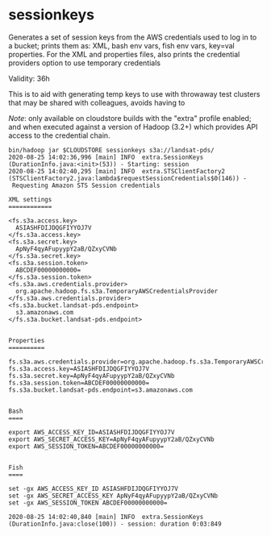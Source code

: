 <!---
  Licensed under the Apache License, Version 2.0 (the "License");
  you may not use this file except in compliance with the License.
  You may obtain a copy of the License at
  
   http://www.apache.org/licenses/LICENSE-2.0
  
  Unless required by applicable law or agreed to in writing, software
  distributed under the License is distributed on an "AS IS" BASIS,
  WITHOUT WARRANTIES OR CONDITIONS OF ANY KIND, either express or implied.
  See the License for the specific language governing permissions and
  limitations under the License. See accompanying LICENSE file.
-->

# sessionkeys

Generates a set of session keys from the AWS credentials used to log in to a bucket;
prints them as: XML, bash env vars, fish env vars, key=val properties.
For the XML and properties files, also prints the credential providers option
to use temporary credentials

Validity: 36h

This is to aid with generating temp keys to use with throwaway test clusters
that may be shared with colleagues, avoids having to 

*Note*: only available on cloudstore builds with the "extra" profile enabled; and when
 executed against a version of Hadoop (3.2+) which provides API access to the credential
 chain. 

```
bin/hadoop jar $CLOUDSTORE sessionkeys s3a://landsat-pds/
2020-08-25 14:02:36,996 [main] INFO  extra.SessionKeys (DurationInfo.java:<init>(53)) - Starting: session
2020-08-25 14:02:40,295 [main] INFO  extra.STSClientFactory2 (STSClientFactory2.java:lambda$requestSessionCredentials$0(146)) -
 Requesting Amazon STS Session credentials

XML settings
============

<fs.s3a.access.key>
  ASIASHFDIJDQGFIYYOJ7V
</fs.s3a.access.key>
<fs.s3a.secret.key>
  ApNyF4qyAFupyypY2aB/QZxyCVNb
</fs.s3a.secret.key>
<fs.s3a.session.token>
  ABCDEF00000000000=
</fs.s3a.session.token>
<fs.s3a.aws.credentials.provider>
  org.apache.hadoop.fs.s3a.TemporaryAWSCredentialsProvider
</fs.s3a.aws.credentials.provider>
<fs.s3a.bucket.landsat-pds.endpoint>
  s3.amazonaws.com
</fs.s3a.bucket.landsat-pds.endpoint>


Properties
==========

fs.s3a.aws.credentials.provider=org.apache.hadoop.fs.s3a.TemporaryAWSCredentialsProvider
fs.s3a.access.key=ASIASHFDIJDQGFIYYOJ7V
fs.s3a.secret.key=ApNyF4qyAFupyypY2aB/QZxyCVNb
fs.s3a.session.token=ABCDEF00000000000=
fs.s3a.bucket.landsat-pds.endpoint=s3.amazonaws.com


Bash
====

export AWS_ACCESS_KEY_ID=ASIASHFDIJDQGFIYYOJ7V
export AWS_SECRET_ACCESS_KEY=ApNyF4qyAFupyypY2aB/QZxyCVNb
export AWS_SESSION_TOKEN=ABCDEF00000000000=


Fish
====

set -gx AWS_ACCESS_KEY_ID ASIASHFDIJDQGFIYYOJ7V
set -gx AWS_SECRET_ACCESS_KEY ApNyF4qyAFupyypY2aB/QZxyCVNb
set -gx AWS_SESSION_TOKEN ABCDEF00000000000=

2020-08-25 14:02:40,840 [main] INFO  extra.SessionKeys (DurationInfo.java:close(100)) - session: duration 0:03:849
```